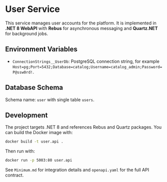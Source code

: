# User Service

This service manages user accounts for the platform. It is implemented in **.NET 8 WebAPI** with **Rebus** for asynchronous messaging and **Quartz.NET** for background jobs.

## Environment Variables
- `ConnectionStrings__UserDb`: PostgreSQL connection string, for example `Host=pg;Port=5432;Database=catalog;Username=catalog_admin;Password=P@ssw0rd!`.

## Database Schema
Schema name: `user` with single table `users`.

## Development
The project targets .NET 8 and references Rebus and Quartz packages. You can build the Docker image with:

```bash
docker build -t user.api .
```

Then run with:

```bash
docker run -p 5003:80 user.api
```

See `Minimum.md` for integration details and `openapi.yaml` for the full API contract.
